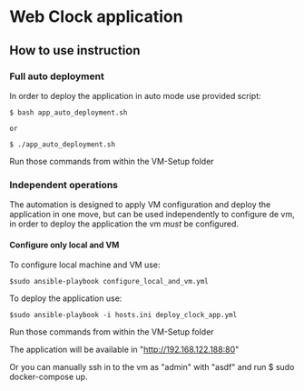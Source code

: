 # Web Clock application

## How to use instruction

### Full auto deployment

In order to deploy the application in auto mode use provided script:

    $ bash app_auto_deployment.sh

    or

    $ ./app_auto_deployment.sh

Run those commands from within the VM-Setup folder

### Independent operations

The automation is designed to apply VM configuration and deploy the application in one move, but can be
used independently to configure de vm, in order to deploy the application the vm *must* be configured.

#### Configure only local and VM

To configure local machine and VM use:

    $sudo ansible-playbook configure_local_and_vm.yml

To deploy the application use:

    $sudo ansible-playbook -i hosts.ini deploy_clock_app.yml

Run those commands from within the VM-Setup folder

The application will be available in "<http://192.168.122.188:80>"

Or you can manually ssh in to the vm as "admin" with "asdf" and run $ sudo docker-compose up.
